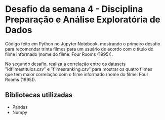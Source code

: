 # Desafio da semana 4 - Disciplina Preparação e Análise Exploratória de Dados

Código feito em Python no Jupyter Notebook, mostrando o primeiro desafio para recomendar trinta filmes para um usuário de acordo com o título do filme informado (nome do filme: Four Rooms (1995)).

No segundo desafio, realiza a correlação entre os datasets "idfilmestitulos.csv" e "filmesranking.csv" para mostrar os quatro filmes que tem maior correlação com o filme informado (nome do filme: Four Rooms (1995)).

## Bibliotecas utilizadas

- Pandas
- Numpy

